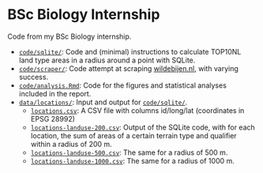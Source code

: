 # BSc Biology Internship

Code from my BSc Biology internship.

- [`code/sqlite/`](code/sqlite): Code and (minimal) instructions to calculate TOP10NL land type areas in a radius around a point with SQLite.
- [`code/scraper/`](code/scraper): Code attempt at scraping [wildebijen.nl](https://wildebijen.nl/), with varying success.
- [`code/analysis.Rmd`](code/analysis.Rmd): Code for the figures and statistical analyses included in the report.
- [`data/locations/`](data/locations): Input and output for [`code/sqlite/`](code/sqlite).
  - [`locations.csv`](locations.csv):
    A CSV file with columns id/long/lat (coordinates in EPSG 28992)
  - [`locations-landuse-200.csv`](locations-landuse-200.csv):
    Output of the SQLite code, with for each location, the sum of areas of a certain terrain type and qualifier within a radius of 200 m.
  - [`locations-landuse-500.csv`](locations-landuse-500.csv):
    The same for a radius of 500 m.
  - [`locations-landuse-1000.csv`](locations-landuse-1000.csv):
    The same for a radius of 1000 m.
